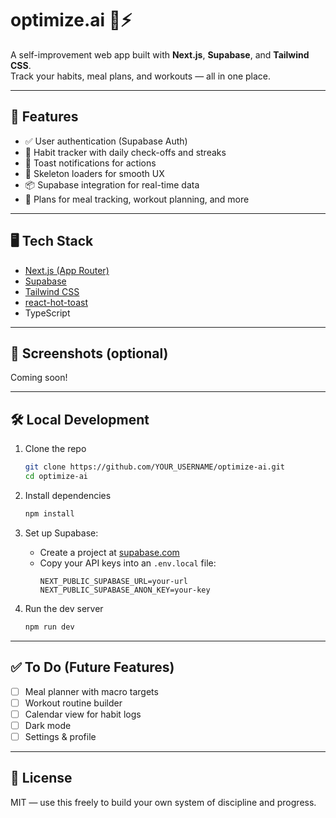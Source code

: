 # optimize.ai 🧠⚡

A self-improvement web app built with **Next.js**, **Supabase**, and **Tailwind CSS**.  
Track your habits, meal plans, and workouts — all in one place.

---

## 🚀 Features

- ✅ User authentication (Supabase Auth)
- 🔄 Habit tracker with daily check-offs and streaks
- 🔔 Toast notifications for actions
- 💨 Skeleton loaders for smooth UX
- 📦 Supabase integration for real-time data
- 🧠 Plans for meal tracking, workout planning, and more

---

## 🖥️ Tech Stack

- [Next.js (App Router)](https://nextjs.org/)
- [Supabase](https://supabase.com/)
- [Tailwind CSS](https://tailwindcss.com/)
- [react-hot-toast](https://react-hot-toast.com/)
- TypeScript

---

## 📸 Screenshots (optional)

Coming soon!

---

## 🛠️ Local Development

1. Clone the repo

   ```bash
   git clone https://github.com/YOUR_USERNAME/optimize-ai.git
   cd optimize-ai
   ```

2. Install dependencies

   ```bash
   npm install
   ```

3. Set up Supabase:

   - Create a project at [supabase.com](https://supabase.com)
   - Copy your API keys into an `.env.local` file:
     ```
     NEXT_PUBLIC_SUPABASE_URL=your-url
     NEXT_PUBLIC_SUPABASE_ANON_KEY=your-key
     ```

4. Run the dev server
   ```bash
   npm run dev
   ```

---

## ✅ To Do (Future Features)

- [ ] Meal planner with macro targets
- [ ] Workout routine builder
- [ ] Calendar view for habit logs
- [ ] Dark mode
- [ ] Settings & profile

---

## 📄 License

MIT — use this freely to build your own system of discipline and progress.
